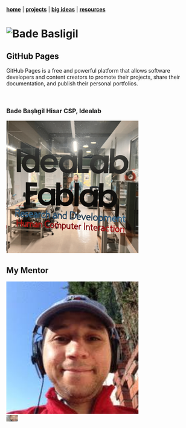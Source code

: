 **[home](https://badebasligil.github.io/badebasligil/)** | **[projects](project.md)** | **[big ideas](big_ideas.md)** | **[resources](resources.md)**

# **![Bade Basligil]()**

## **GitHub Pages**

GitHub Pages is a free and powerful platform that allows software developers and content creators to promote their projects, share their documentation, and publish their personal portfolios.

<br>

### **Bade Başlıgil Hisar CSP, Idealab**


<img src="idealab.png" width="350">

## **My Mentor**

<img src="hocaaammmmmm.jpeg" width="350">

<br>

<img src="sedat.yalcin" width="30">
